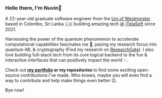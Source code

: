 ### Hello there, I'm Nuvin👋

A 22-year-old graduate software engineer from the [Uni of Westminster](https://www.westminster.ac.uk/) based in Colombo, Sri Lanka 🇱🇰 building amazing tech @ [iTelaSoft](https://www.itelasoft.com.au/) since 2021.

Harnessing the power of the quantum phenomenon to accelerate computational capabilities fascinates me 🤩, paving my research focus into quantum-ML & cryptography (Find my research on [ResearchGate](https://www.researchgate.net/profile/Nuvin_Godakanda_Arachchi)). I also love building full-stack tech from its core logical backend to the fun & interactive interfaces that can positively impact the world ✨.

Check out <b>[my portfolio](https://nuvinga.github.io) or my repositories </b> to find some exciting open-source contributions I've made. Who knows, maybe you will even find a way to contribute and help make things even better 😉.

Bye now!
